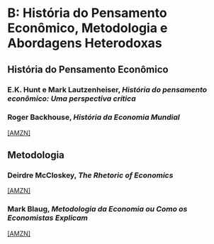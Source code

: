 # B:	História do Pensamento Econômico, Metodologia e Abordagens Heterodoxas

## História do Pensamento Econômico

### E.K. Hunt e Mark Lautzenheiser, *História do pensamento econômico: Uma perspectiva crítica*

### Roger Backhouse, *História da Economia Mundial*

[[AMZN]](https://www.amazon.com.br/Hist%C3%B3ria-economia-mundial-Roger-Backhouse/dp/8574481270)

## Metodologia

### Deirdre McCloskey, *The Rhetoric of Economics*

[[AMZN]](https://www.amazon.com.br/Rhetoric-Economics-Human-Sciences-English-ebook/dp/B0047BJ1OE)

### Mark Blaug, *Metodologia da Economia ou Como os Economistas Explicam*

[[AMZN]](https://www.amazon.com.br/Metodologia-Economia-Como-Economistas-Explicam/dp/853140083X)
